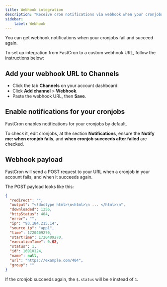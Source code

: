 ```yaml
---
title: Webhook integration
description: "Receive cron notifications via webhook when your cronjobs fail or succeed."
sidebar:
    label: Webhook
---
```


You can get webhook notifications when your cronjobs fail and succeed again.

To set up integration from FastCron to a custom webhook URL, follow the instructions below:

## Add your webhook URL to Channels

- Click the tab **Channels** on your account dashboard.
- Click **Add channel** >  **Webhook**.
- Paste the webhook URL, then **Save**.

## Enable notifications for your cronjobs
FastCron enables notifications for your cronjobs by default.

To check it, edit cronjobs, at the section **Notifications**,
ensure the **Notify me: when cronjob fails**, and **when cronjob succeeds after failed** are checked.


## Webhook payload

FastCron will send a POST request to your URL when a cronjob in your account fails, and when it succeeds again.

The POST payload looks like this:
```json
{
  "redirect": "",
  "output": "<!doctype html>\n<html>\n ... </html>\n",
  "downloaded": 1256,
  "httpStatus": 404,
  "error": "",
  "ip": "93.184.215.14",
  "source_ip": "app1",
  "time": 1720409270,
  "startTime": 1720409270,
  "executionTime": 0.02,
  "status": 1,
  "id": 16910124,
  "name": null,
  "url": "https://example.com/404",
  "group": ""
}
```

If the cronjob succeeds again, the `$.status` will be `0` instead of `1`.



